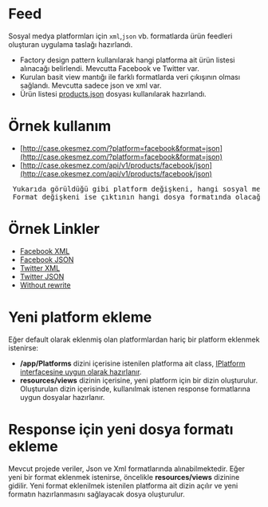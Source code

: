 # Feed
Sosyal medya platformları için  `xml`,`json` vb. formatlarda ürün feedleri oluşturan uygulama taslağı hazırlandı. 
- Factory design pattern kullanılarak hangi platforma ait ürün listesi alınacağı belirlendi. Mevcutta Facebook ve Twitter var.
- Kurulan basit view mantığı ile farklı formatlarda veri çıkışının olması sağlandı. Mevcutta sadece json ve xml var.
- Ürün listesi [products.json](https://github.com/ofke-yazilim/feed/blob/main/includes/products.json "Ürünler") dosyası kullanılarak hazırlandı.

# Örnek kullanım
 - [http://case.okesmez.com/?platform=facebook&format=json](http://case.okesmez.com/?platform=facebook&format=json)
 - [http://case.okesmez.com/api/v1/products/facebook/json](http://case.okesmez.com/api/v1/products/facebook/json)
<pre>
 Yukarıda görüldüğü gibi platform değişkeni, hangi sosyal medya ortamı için çıktı alınacağını belirler.
 Format değişkeni ise çıktının hangi dosya formatında olacağını belirtir.
</pre>

# Örnek Linkler
 - [Facebook XML](http://case.okesmez.com/api/v1/products/facebook/xml)
 - [Facebook JSON](http://case.okesmez.com/api/v1/products/facebook/json)
 - [Twitter XML](http://case.okesmez.com/api/v1/products/twitter/xml)
 - [Twitter JSON](http://case.okesmez.com/api/v1/products/twitter/json)
 - [Without rewrite](http://case.okesmez.com/?platform=facebook&format=json)
 
# Yeni platform ekleme
Eğer default olarak eklenmiş olan platformlardan hariç bir platform eklenmek istenirse:
- **/app/Platforms** dizini içerisine istenilen platforma ait class, 
[IPlatform interfacesine uygun olarak hazırlanır](https://github.com/ofke-yazilim/feed/blob/main/app/Platforms/IPlatform.php "IPlatform.php"). 
- **resources/views** dizinin içerisine, yeni platform için bir dizin oluşturulur. 
Oluşturulan dizin içerisinde, kullanılmak istenen response formatlarına uygun dosyalar hazırlanır.

# Response için yeni dosya formatı ekleme
Mevcut projede veriler, Json ve Xml formatlarında alınabilmektedir. Eğer yeni bir format eklenmek istenirse, öncelikle **resources/views** dizinine gidilir. 
Yeni format eklenilmek istenilen platforma ait dizin açılır ve yeni formatın hazırlanmasını sağlayacak dosya oluşturulur.